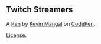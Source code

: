Twitch Streamers
----------------


A [Pen](https://codepen.io/KevinM818/pen/weQpZx) by [Kevin Mangal](http://codepen.io/KevinM818) on [CodePen](http://codepen.io/).

[License](https://codepen.io/KevinM818/pen/weQpZx/license).